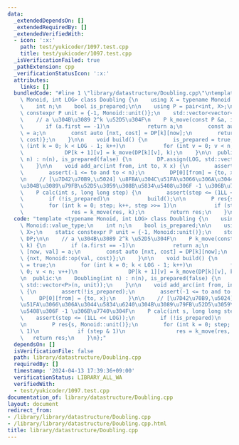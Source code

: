 ```yaml
---
data:
  _extendedDependsOn: []
  _extendedRequiredBy: []
  _extendedVerifiedWith:
  - icon: ':x:'
    path: test/yukicoder/1097.test.cpp
    title: test/yukicoder/1097.test.cpp
  _isVerificationFailed: true
  _pathExtension: cpp
  _verificationStatusIcon: ':x:'
  attributes:
    links: []
  bundledCode: "#line 1 \"library/datastructure/Doubling.cpp\"\ntemplate <typename\
    \ Monoid, int LOG> class Doubling {\n    using X = typename Monoid::value_type;\n\
    \    int n;\n    bool is_prepared;\n\n    using P = pair<int, X>;\n    static\
    \ constexpr P unit = {-1, Monoid::unit()};\n    std::vector<vector<P>> DP;\n\n\
    \    // a \u304B\u3089 2^k \u52D5\u304F\n    P k_move(const P &a, int k) {\n \
    \       if (a.first == -1)\n            return a;\n        const auto [now, val]\
    \ = a;\n        const auto [nxt, cost] = DP[k][now];\n        return {nxt, Monoid::op(val,\
    \ cost)};\n    }\n\n    void build() {\n        is_prepared = true;\n        for\
    \ (int k = 0; k < LOG - 1; k++)\n            for (int v = 0; v < n; v++)\n   \
    \             DP[k + 1][v] = k_move(DP[k][v], k);\n    }\n\n  public:\n    Doubling(int\
    \ n) : n(n), is_prepared(false) {\n        DP.assign(LOG, std::vector<P>(n, unit));\n\
    \    }\n\n    void add_arc(int from, int to, X x) {\n        assert(!is_prepared);\n\
    \        assert(-1 <= to and to < n);\n        DP[0][from] = {to, x};\n    }\n\
    \n    // [\u7D42\u70B9,\u5024] \u8FBA\u304C\u51FA\u3066\u306A\u3044\u5834\u6240\
    \u304B\u3089\u79FB\u52D5\u3059\u308B\u5834\u5408\u306F -1 \u306B\u7740\u304F\n\
    \    P calc(int s, long long step) {\n        assert(step <= (1LL << LOG));\n\
    \        if (!is_prepared)\n            build();\n\n        P res{s, Monoid::unit()};\n\
    \        for (int k = 0; step; k++, step >>= 1)\n            if (step & 1)\n \
    \               res = k_move(res, k);\n        return res;\n    }\n};\n"
  code: "template <typename Monoid, int LOG> class Doubling {\n    using X = typename\
    \ Monoid::value_type;\n    int n;\n    bool is_prepared;\n\n    using P = pair<int,\
    \ X>;\n    static constexpr P unit = {-1, Monoid::unit()};\n    std::vector<vector<P>>\
    \ DP;\n\n    // a \u304B\u3089 2^k \u52D5\u304F\n    P k_move(const P &a, int\
    \ k) {\n        if (a.first == -1)\n            return a;\n        const auto\
    \ [now, val] = a;\n        const auto [nxt, cost] = DP[k][now];\n        return\
    \ {nxt, Monoid::op(val, cost)};\n    }\n\n    void build() {\n        is_prepared\
    \ = true;\n        for (int k = 0; k < LOG - 1; k++)\n            for (int v =\
    \ 0; v < n; v++)\n                DP[k + 1][v] = k_move(DP[k][v], k);\n    }\n\
    \n  public:\n    Doubling(int n) : n(n), is_prepared(false) {\n        DP.assign(LOG,\
    \ std::vector<P>(n, unit));\n    }\n\n    void add_arc(int from, int to, X x)\
    \ {\n        assert(!is_prepared);\n        assert(-1 <= to and to < n);\n   \
    \     DP[0][from] = {to, x};\n    }\n\n    // [\u7D42\u70B9,\u5024] \u8FBA\u304C\
    \u51FA\u3066\u306A\u3044\u5834\u6240\u304B\u3089\u79FB\u52D5\u3059\u308B\u5834\
    \u5408\u306F -1 \u306B\u7740\u304F\n    P calc(int s, long long step) {\n    \
    \    assert(step <= (1LL << LOG));\n        if (!is_prepared)\n            build();\n\
    \n        P res{s, Monoid::unit()};\n        for (int k = 0; step; k++, step >>=\
    \ 1)\n            if (step & 1)\n                res = k_move(res, k);\n     \
    \   return res;\n    }\n};"
  dependsOn: []
  isVerificationFile: false
  path: library/datastructure/Doubling.cpp
  requiredBy: []
  timestamp: '2024-04-13 17:39:36+09:00'
  verificationStatus: LIBRARY_ALL_WA
  verifiedWith:
  - test/yukicoder/1097.test.cpp
documentation_of: library/datastructure/Doubling.cpp
layout: document
redirect_from:
- /library/library/datastructure/Doubling.cpp
- /library/library/datastructure/Doubling.cpp.html
title: library/datastructure/Doubling.cpp
---
```


